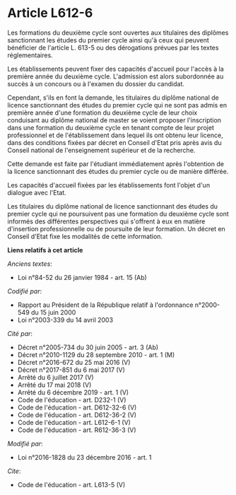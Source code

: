 # Article L612-6

Les formations du deuxième cycle sont ouvertes aux titulaires des diplômes sanctionnant les études du premier cycle ainsi
qu'à ceux qui peuvent bénéficier de l'article L. 613-5 ou des dérogations prévues par les textes réglementaires. 

Les établissements peuvent fixer des capacités d'accueil pour l'accès à la première année du deuxième cycle. L'admission est
alors subordonnée au succès à un concours ou à l'examen du dossier du candidat. 

Cependant, s'ils en font la demande, les titulaires du diplôme national de licence sanctionnant des études du premier cycle
qui ne sont pas admis en première année d'une formation du deuxième cycle de leur choix conduisant au diplôme national de
master se voient proposer l'inscription dans une formation du deuxième cycle en tenant compte de leur projet professionnel et
de l'établissement dans lequel ils ont obtenu leur licence, dans des conditions fixées par décret en Conseil d'Etat pris
après avis du Conseil national de l'enseignement supérieur et de la recherche. 

Cette demande est faite par l'étudiant immédiatement après l'obtention de la licence sanctionnant des études du premier cycle
ou de manière différée. 

Les capacités d'accueil fixées par les établissements font l'objet d'un dialogue avec l'Etat. 

Les titulaires du diplôme national de licence sanctionnant des études du premier cycle qui ne poursuivent pas une formation
du deuxième cycle sont informés des différentes perspectives qui s'offrent à eux en matière d'insertion professionnelle ou de
poursuite de leur formation. Un décret en Conseil d'Etat fixe les modalités de cette information.

**Liens relatifs à cet article**

_Anciens textes_:

  - Loi n°84-52 du 26 janvier 1984 - art. 15 (Ab)

_Codifié par_:

  - Rapport au Président de la République relatif à l'ordonnance n°2000-549 du 15 juin 2000
  - Loi n°2003-339 du 14 avril 2003

_Cité par_:

  - Décret n°2005-734 du 30 juin 2005 - art. 3 (Ab)
  - Décret n°2010-1129 du 28 septembre 2010 - art. 1 (M)
  - Décret n°2016-672 du 25 mai 2016 (V)
  - Décret n°2017-851 du 6 mai 2017 (V)
  - Arrêté du 6 juillet 2017 (V)
  - Arrêté du 17 mai 2018 (V)
  - Arrêté du 6 décembre 2019 - art. 1 (V)
  - Code de l'éducation - art. D232-1 (V)
  - Code de l'éducation - art. D612-32-6 (V)
  - Code de l'éducation - art. D612-36-2 (V)
  - Code de l'éducation - art. L612-6-1 (V)
  - Code de l'éducation - art. R612-36-3 (V)

_Modifié par_:

  - Loi n°2016-1828 du 23 décembre 2016 - art. 1

_Cite_:

  - Code de l'éducation - art. L613-5 (V)
